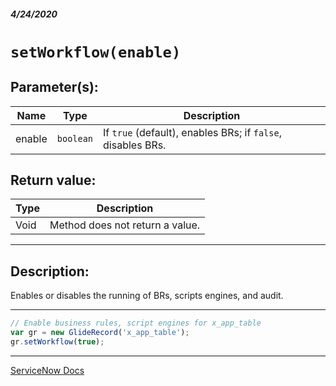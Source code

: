 ##### 4/24/2020
# `setWorkflow(enable)`
## Parameter(s):
| Name | Type | Description |
|---|---|---|
| enable | `boolean` | If `true` (default), enables BRs; if `false`, disables BRs. |

## Return value:
| Type | Description |
|---|---|
| Void | Method does not return a value. |

---

## Description:
Enables or disables the running of BRs, scripts engines, and audit.

---

```js
// Enable business rules, script engines for x_app_table
var gr = new GlideRecord('x_app_table');
gr.setWorkflow(true);
```

---

[ServiceNow Docs](https://developer.servicenow.com/dev.do#!/reference/api/newyork/server/no-namespace/c_GlideRecordScopedAPI#r_ScopedGlideRecordSetWorkflow_Boolean)